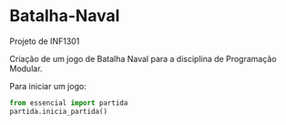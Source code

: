 # Batalha-Naval
Projeto de INF1301

Criação de um jogo de Batalha Naval para a disciplina de Programação Modular.

Para iniciar um jogo:
```Python
from essencial import partida
partida.inicia_partida()
```
